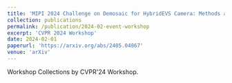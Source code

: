 ```yaml
---
title: 'MIPI 2024 Challenge on Demosaic for HybridEVS Camera: Methods and Results'
collection: publications
permalink: /publication/2024-02-event-workshop
excerpt: 'CVPR 2024 Workshop'
date: 2024-02-01
paperurl: 'https://arxiv.org/abs/2405.04867'
venue: 'arXiv'
---
```

Workshop Collections by CVPR'24 Workshop.